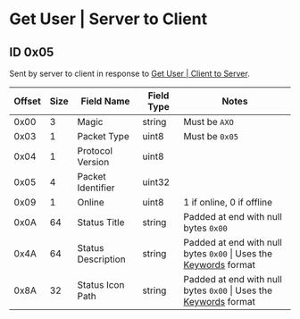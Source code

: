 # Get User | Server to Client

## ID 0x05

Sent by server to client in response to [Get User | Client to Server](../clientToServer/0x05_get_friend.md).

<table>
    <thead>
        <tr>
            <th>Offset</th>
            <th>Size</th>
            <th>Field Name</th>
            <th>Field Type</th>
            <th>Notes</th>
        </tr>
    </thead>
    <tbody>
    <tr>
        <td>0x00</td>
        <td>3</td>
        <td>Magic</td>
        <td>string</td>
        <td>Must be <code>AXO</code></td>
    </tr>
        <tr>
        <td>0x03</td>
        <td>1</td>
        <td>Packet Type</td>
        <td>uint8</td>
        <td>Must be <code>0x05</code></td>
    </tr>
    <tr>
        <td>0x04</td>
        <td>1</td>
        <td>Protocol Version</td>
        <td>uint8</td>
        <td></td>
    </tr>
    <tr>
        <td>0x05</td>
        <td>4</td>
        <td>Packet Identifier</td>
        <td>uint32</td>
        <td></td>
    </tr>
    <tr>
        <td>0x09</td>
        <td>1</td>
        <td>Online</td>
        <td>uint8</td>
        <td>1 if online, 0 if offline</td>
    </tr>
    <tr>
        <td>0x0A</td>
        <td>64</td>
        <td>Status Title</td>
        <td>string</td>
        <td>Padded at end with null bytes <code>0x00</code></td>
    </tr>
    <tr>
        <td>0x4A</td>
        <td>64</td>
        <td>Status Description</td>
        <td>string</td>
        <td>Padded at end with null bytes <code>0x00</code> |  Uses the <a href="../../../formats/keywords.md">Keywords</a> format</td>
    </tr>
    <tr>
        <td>0x8A</td>
        <td>32</td>
        <td>Status Icon Path</td>
        <td>string</td>
        <td>Padded at end with null bytes <code>0x00</code> | Uses the <a href="../../../formats/keywords.md">Keywords</a> format</td></td>
    </tr>
    </tbody>
</table>
